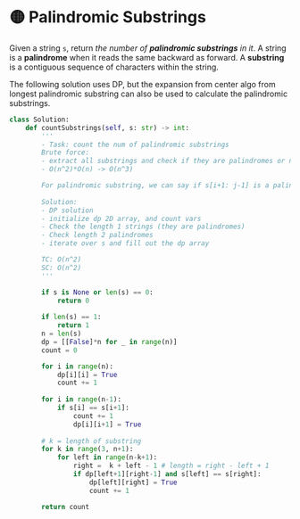 # 🟡 Palindromic Substrings

Given a string `s`, return _the number of **palindromic substrings** in it_. A string is a **palindrome** when it reads the same backward as forward. A **substring** is a contiguous sequence of characters within the string.

The following solution uses DP, but the expansion from center algo from longest palindromic substring can also be used to calculate the palindromic substrings.&#x20;

```python
class Solution:
    def countSubstrings(self, s: str) -> int:
        '''
        - Task: count the num of palindromic substrings
        Brute force:
        - extract all substrings and check if they are palindromes or not
        - O(n^2)*O(n) -> O(n^3)

        For palindromic substring, we can say if s[i+1: j-1] is a palindrome, and s[i] == s[j], then s[i:j] is also a palindrome
        
        Solution: 
        - DP solution
        - initialize dp 2D array, and count vars
        - Check the length 1 strings (they are palindromes)
        - Check length 2 palindromes
        - iterate over s and fill out the dp array

        TC: O(n^2)
        SC: O(n^2)
        '''

        if s is None or len(s) == 0:
            return 0
        
        if len(s) == 1:
            return 1
        n = len(s)
        dp = [[False]*n for _ in range(n)]
        count = 0

        for i in range(n):
            dp[i][i] = True
            count += 1
        
        for i in range(n-1):
            if s[i] == s[i+1]:
                count += 1
                dp[i][i+1] = True
        
        # k = length of substring
        for k in range(3, n+1):
            for left in range(n-k+1):
                right =  k + left - 1 # length = right - left + 1
                if dp[left+1][right-1] and s[left] == s[right]:
                    dp[left][right] = True
                    count += 1

        return count
```
